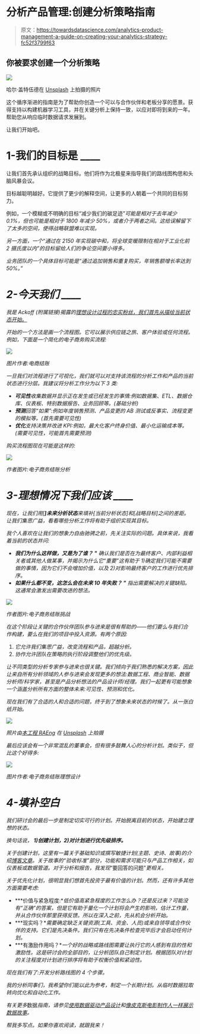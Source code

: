# 分析产品管理:创建分析策略指南

> 原文：<https://towardsdatascience.com/analytics-product-management-a-guide-on-creating-your-analytics-strategy-fc52f3799f63>

## 你被要求创建一个分析策略

![](img/a3086a89f3acdf891ad7234c798c9e43.png)

哈尔·盖特伍德在 [Unsplash](https://unsplash.com?utm_source=medium&utm_medium=referral) 上拍摄的照片

这个循序渐进的指南是为了帮助你创造一个可以与合作伙伴和老板分享的愿景。获得支持以构建机器学习工具，并在关键分析上保持一致，以应对即将到来的一年。帮助您从响应临时数据请求发展到。

让我们开始吧。

# **1-我们的目标是 ____**

让我们首先承认组织的战略目标。他们将作为北极星来指导我们的路线图构思和头脑风暴会议。

目标越聪明越好。它提供了更少的解释空间，让更多的人朝着一个共同的目标努力。

例如，一个模糊或不明确的目标“减少我们的碳足迹”*可能是相对于去年减少 0.1%，但也可能是相对于 1800 年减少 50%，或者介于两者之间。这给误解留下了太多的空间，使得战略联盟难以实现。*

*另一方面，一个“通过在 2150 年实现碳中和，将全球变暖限制在相对于工业化前 2 摄氏度以内”的目标留给人们的争论空间要小得多。*

*业务团队的一个具体目标可能是“通过追加销售和重复购买，年销售额增长率达到 50%。”*

# ***2-今天我们 ____***

*我是 Ackoff (附属链接)揭露的[理想设计过程的忠实粉丝，我们首先从描绘当前状态开始。](https://amzn.to/3B9pdPR)*

*开始的一个方法是画一个流程图。它可以展示供应链之旅、客户体验或任何流程。例如，下面是一个简化的电子商务购买流程:*

*![](img/0c64d9243442edd29ff6ad5e1c4943fb.png)*

*图片作者:电商结账*

*一旦我们对流程进行了可视化，我们就可以对支持该流程的分析工作和产品的当前状态进行分层。我建议将分析工作分为以下 3 类:*

*   ***可见性**收集数据并显示正在发生或已经发生的事情:例如数据集、ETL、数据仓库、仪表板、特别数据报告、业务回顾等。(基础分析)*
*   ***预测**回答“如果”:例如年度销售预测、产品变更的 AB 测试或反事实、流程变更的模拟等。(首先需要可见性)*
*   ***优化**支持决策并改进 KPI:例如，最大化客户终身价值、最小化运输成本等。(需要可见性，可能首先需要预测)*

*购买流程图现在可能是这样的:*

*![](img/b60ef01550791483e1dafa315a1ec247.png)*

*作者图片:电子商务结账分析*

# ***3-理想情况下我们应该 ____***

*现在，让我们用[**]未来分析状态**来填补[当前分析状态]和[战略目标]之间的差距。让我们集思广益，看看哪些分析工作将有助于组织实现其目标。*

*我个人喜欢在让我们的想象力自由驰骋之前，先关注实际的问题。具体来说，我看着当前的状态并问:*

*   ****我们为什么这样做，又是为了谁？* "** 确认我们是否在为最终客户、内部利益相关者或其他人做某事，并揭示为什么它“重要”这有助于 1)确定我们可能不需要做的事情，因为它们不会增加价值，以及 2)对影响最终客户的工作进行优先排序。*
*   ****如果什么都不变，这怎么会在未来 10 年失败？* "** 指出需要解决的关键缺陷。这通常会激发出需要改进的想法。*

*![](img/83ced2d2947cbba11f5a514a43d9b683.png)*

*作者图片:电子商务结账挑战*

*在这个阶段让关键的合作伙伴团队参与进来是很有帮助的——他们要么与我们合作构建，要么在我们的项目中投入资源。有两个原因:*

1.  *它允许我们集思广益，改变流程和产品，超越分析。*
2.  *协作允许团队在策略的执行阶段调整他们的优先级。*

*让不同类型的分析专家参与进来也很关键。我们倾向于我们熟悉的解决方案，因此让来自所有分析领域的人参与进来会发现更多的想法:数据工程、商业智能、数据分析师/科学家，甚至是产品分析想法的产品设计师/经理。我们一起更有可能想象一个涵盖分析所有方面的整体未来:可见性、预测和优化。*

*现在我们有了合适的人和合适的问题，终于到了想象未来状态的时候了。从一张白纸开始。*

*![](img/9067bef0547e0a36c75e237e3b09f49f.png)*

*照片由[本工程 RAEng](https://unsplash.com/@thisisengineering?utm_source=medium&utm_medium=referral) 在 [Unsplash](https://unsplash.com?utm_source=medium&utm_medium=referral) 上拍摄*

*最后应该会有一个非常混乱的董事会，但有很多鼓舞人心的分析计划。类似于，但比这个好得多:*

*![](img/55ef0708b044838adeb6ec75e4dca73c.png)*

*图片作者:电子商务结账理想设计*

# ***4-填补空白***

*我们研讨会的最后一步是制定切实可行的计划。开始脱离目前的状态，开始建立理想的状态。*

*换句话说， **1)创建计划，2)对计划进行优先级排序。***

*关于创建计划，这里有一篇关于基础知识或撰写敏捷计划(主题、史诗、故事)的介绍[博客文章](https://medium.com/agileinsider/an-introduction-to-user-stories-for-product-managers-c4c4aef38950)。关于故事的“验收标准”部分，功能和需求可能只与产品工作相关，如仪表板或数据管道。对于分析和报告，我发现*“要回答的问题”*更相关。*

*关于优先化计划，很明显我们想首先投资于最有价值的计划。然而，还有许多其他方面需要考虑:*

*   ***价值与紧急程度:**低价值高紧急程度的工作怎么办？还是反过来？可能没有“正确”的答案，但是它有助于量化一个计划将会产生的影响，估计工作量，并从合作伙伴那里获得反馈。所以在深入之前，先从机会分析开始。*
*   ***现实吗？**需要确定缺乏关键资源(工具、资金、人员)或来自领导或合作伙伴的支持。它们是先决条件。我们只有在先决条件检查完毕后才会启动任何计划。*
*   ***有激励作用吗？**一个好的战略或路线图需要让执行它的人感到有目的性和激励性。这是研讨会的全部目的，让分析团队自己制定计划。根据团队对计划的关注程度对计划进行排序将有助于权衡价值和紧迫性。*

*现在我们有了:开发分析路线图的 4 个步骤。*

*我的分析同事们，我希望你们能以此为参考，制定一个长期计划。从临时数据拉取转向优化和自动化工作。*

*有关更多*数据*指南，请参见[使用数据驱动产品设计](https://uxdesign.cc/product-analytics-a-guide-on-data-driven-product-management-ab5bca74f794)和[像皮克斯电影制作人一样展示数据故事](https://uxdesign.cc/data-storytelling-a-guide-to-presenting-data-driven-ideas-and-research-1c8969605810)。*

*帮我多写点。如果你喜欢阅读，就跟我来！*
